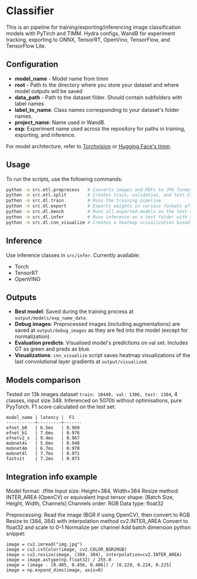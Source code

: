 # Classifier

This is an pipeline for training/exporting/inferencing image classification models with PyTirch and TIMM. Hydra configs, WandB for experiment tracking, exporting to ONNX, TensorRT, OpenVino, TensorFlow, and TensorFlow Lite.

## Configuration
- **model_name** - Model name from timm
- **root** - Path to the directory where you store your dataset and where model outputs will be saved
- **data_path** - Path to the dataset filder. Should contain subfolders with label names
- **label_to_name**: Class names corresponding to your dataset's folder names.
- **project_name**: Name used in WandB.
- **exp**: Experiment name used across the repository for paths in training, exporting, and inference.

For model architecture, refer to [Torchvision](https://pytorch.org/vision/0.9/models.html) or [Hugging Face's timm](https://huggingface.co/timm).

## Usage
To run the scripts, use the following commands:
```bash
python -m src.etl.preprocess   # Converts images and PDFs to JPG format
python -m src.etl.split        # Creates train, validation, and test CSVs with image paths
python -m src.dl.train         # Runs the training pipeline
python -m src.dl.export        # Exports weights in various formats after training
python -m src.dl.bench         # Runs all exported models on the test set
python -m src.dl.infer         # Runs inference on a test folder with subfolders as classes
python -m src.dl.cnn_visualize # Creates a heatmap visualization based on the last convolutional layer gradients (Grad-CAM)
```

## Inference
Use inference classes in `src/infer`. Currently available:
- Torch
- TensorRT
- OpenVINO

## Outputs
- **Best model**: Saved during the training process at `output/models/exp_name_date`.
- **Debug images**: Preprocessed images (including augmentations) are saved at `output/debug_images` as they are fed into the model (except for normalization).
- **Evaluation predicts**: Visualised model's predictions on val set. Includes GT as green and preds as blue.
- **Visualizations**: `cnn_visualize` script saves heatmap visualizations of the last convolutional layer gradients at `output/visualized`.


## Models comparison
Tested on 13k images dataset `train: 10440, val: 1306, test: 1304`, 4 classes, input size 348. Inferenced on 5070ti without optimisations, pure PyyTorch. F1 score calculated on the test set:

```
model_name | latency |  F1
-----------+---------+-------
efnet_b0   | 6.5ms   | 0.969
efnet_b1   | 7.6ms   | 0.976
efnetv2_s  | 9.4ms   | 0.967
mobnet4s   | 5.6ms   | 0.948
mobnet4m   | 6.7ms   | 0.970
mobnet4l   | 7.7ms   | 0.971
fastvit    | 7.2ms   | 0.973
```


## Integration info example
Model format: .tflite
Input size: Height=384, Width=384
Resize method: INTER_AREA (OpenCV) or equivalent
Input tensor shape: [Batch Size, Height, Width, Channels]
Channels order: RGB
Data type: float32

Preprocessing:
Read the image (BGR if using OpenCV), then convert to RGB
Resize to (384, 384) with interpolation method cv2.INTER_AREA
Convert to float32 and scale to 0–1
Normalize per channel
Add batch dimension
python snippet:

```
image = cv2.imread("img.jpg")
image = cv2.cvtColor(image, cv2.COLOR_BGR2RGB)
image = cv2.resize(image, (384, 384), interpolation=cv2.INTER_AREA)
image = image.astype(np.float32) / 255.0
image = (image - [0.485, 0.456, 0.406]) / [0.229, 0.224, 0.225]
image = np.expand_dims(image, axis=0)
```
